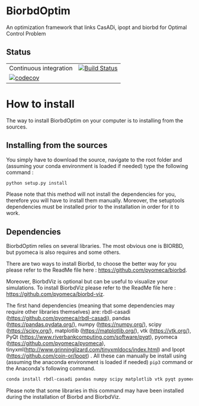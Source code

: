 # BiorbdOptim
An optimization framework that links CasADi, ipopt and biorbd for Optimal Control Problem 

## Status

| | |
|---|---|
| Continuous integration | [![Build Status](https://travis-ci.org/pyomeca/BiorbdOptim.svg?branch=travis)](https://travis-ci.org/pyomeca/BiorbdOptim) |
| [![codecov](https://codecov.io/gh/pyomeca/BiorbdOptim/branch/master/graph/badge.svg)](https://codecov.io/gh/pyomeca/BiorbdOptim) |

# How to install 
The way to install BiorbdOptim on your computer is to installing from the sources. 

## Installing from the sources 
You simply have to download the source, navigate to the root folder and (assuming your conda environment is loaded if needed) type the following command :
```bash 
python setup.py install
```
Please note that this method will not install the dependencies for you, therefore you will have to install them manually. Moreover, the setuptools dependencies must be installed prior to the installation in order for it to work.

## Dependencies
BiorbdOptim relies on several libraries. The most obvious one is BIORBD, but pyomeca is also requires and some others.  

There are two ways to install Biorbd, to choose the better way for you please refer to the ReadMe file here : https://github.com/pyomeca/biorbd.

Moreover, BiorbdViz is optional but can be useful to visualize your simulations. To install BiorbdViz please refer to the ReadMe file here : https://github.com/pyomeca/biorbd-viz.

The first hand dependencies (meaning that some dependencies may require other libraries themselves) are: rbdl-casadi (https://github.com/pyomeca/rbdl-casadi), pandas (https://pandas.pydata.org/), numpy (https://numpy.org/), scipy (https://scipy.org/), matplotlib (https://matplotlib.org/), vtk (https://vtk.org/), PyQt (https://www.riverbankcomputing.com/software/pyqt), pyomeca (https://github.com/pyomeca/pyomeca), tinyxml(http://www.grinninglizard.com/tinyxmldocs/index.html) and Ipopt (https://github.com/coin-or/Ipopt) . All these can manually be install using (assuming the anaconda environment is loaded if needed) `pip3` command or the Anaconda's following command.
```bash
conda install rbdl-casadi pandas numpy scipy matplotlib vtk pyqt pyomeca tinyxml ipopt -cconda-forge
```
Please note that some libraries in this command may have been installed  during the installation of Biorbd and BiorbdViz. 
